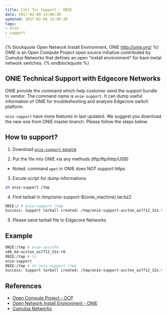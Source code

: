 ```yaml
---
title: Call for Support - ONIE
date: 2017-02-09 14:00:30
updated: 2017-02-09 14:00:30
tags:
- onie
- support
---
```


{% blockquote Open Network Install Environment, ONIE http://onie.org/ %}
ONIE is an Open Compute Project open source initiative contributed by Cumulus Networks that defines an open “install environment” for bare metal network switches.
{% endblockquote %}

## ONIE Technical Support with Edgecore Networks

ONIE provide the command which help customer send the support bundle to vendor. The command name is `onie-support`. It can dump useful information of ONIE for troubleshooting and analysis Edgecore switch platform.

`onie-support` have more features in last updated. We suggest you download the new one from ONIE master branch. Please follow the steps below.

## How to support?

1. Download [`onie-support` source](https://raw.githubusercontent.com/opencomputeproject/onie/master/rootconf/default/bin/onie-support)

2. Put the file into ONIE via any methods (tftp/ftp/http/USB) 
  - Noted: command `wget` in ONIE does NOT support https

3. Excute script for dump informations
```bash
sh onie-support /tmp
```
4. Find tarball in /tmp/onie-support-${onie_machine}.tar.bz2
```bash
ONIE:/ # onie-support /tmp
Success: Support tarball created: /tmp/onie-support-accton_as7712_32x.tar.bz2
```

5. Please send tarball file to Edgecore Networks

## Example

```bash
ONIE:/tmp # onie-sysinfo
x86_64-accton_as7712_32x-r0
ONIE:/tmp # ls
onie-support
ONIE:/tmp # sh onie-support /tmp
Success: Support tarball created: /tmp/onie-support-accton_as7712_32x.tar.bz2
```

## References
- [Open Compute Project - OCP](http://opencompute.org/)
- [Open Network Install Environment - ONIE](http://onie.org/)
- [Cumulus Networks](https://cumulusnetworks.com/)
